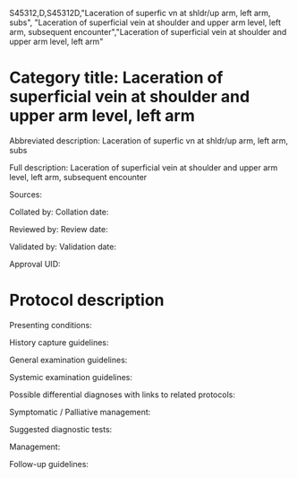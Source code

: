 S45312,D,S45312D,"Laceration of superfic vn at shldr/up arm, left arm, subs", "Laceration of superficial vein at shoulder and upper arm level, left arm, subsequent encounter","Laceration of superficial vein at shoulder and upper arm level, left arm"
# Category title: Laceration of superficial vein at shoulder and upper arm level, left arm

Abbreviated description: Laceration of superfic vn at shldr/up arm, left arm, subs

Full description: Laceration of superficial vein at shoulder and upper arm level, left arm, subsequent encounter

Sources:

Collated by:
Collation date:

Reviewed by:
Review date:

Validated by:
Validation date:

Approval UID:

# Protocol description

Presenting conditions:

History capture guidelines:

General examination guidelines:

Systemic examination guidelines:

Possible differential diagnoses with links to related protocols:

Symptomatic / Palliative management:

Suggested diagnostic tests:

Management:

Follow-up guidelines:
